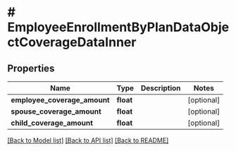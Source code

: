 # # EmployeeEnrollmentByPlanDataObjectCoverageDataInner

## Properties

Name | Type | Description | Notes
------------ | ------------- | ------------- | -------------
**employee_coverage_amount** | **float** |  | [optional]
**spouse_coverage_amount** | **float** |  | [optional]
**child_coverage_amount** | **float** |  | [optional]

[[Back to Model list]](../../README.md#models) [[Back to API list]](../../README.md#endpoints) [[Back to README]](../../README.md)
